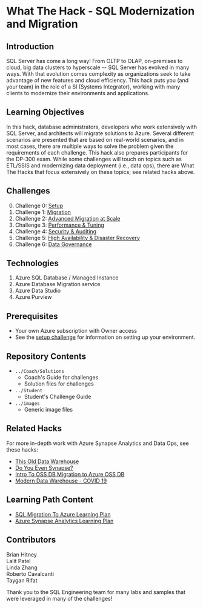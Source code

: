 # What The Hack - SQL Modernization and Migration

## Introduction
SQL Server has come a long way!  From OLTP to OLAP, on-premises to cloud, big data clusters to hyperscale -- SQL Server has evolved in many ways.  With that evolution comes complexity as organizations seek to take advantage of new features and cloud efficiency.  This hack puts you (and your team) in the role of a SI (Systems Integrator), working with many clients to modernize their environments and applications.

## Learning Objectives
In this hack, database administrators, developers who work extensively with SQL Server, and architects will migrate solutions to Azure. Several different scenarios are presented that are based on real-world scenarios, and in most cases, there are multiple ways to solve the problem given the requirements of each challenge.  This hack also prepares participants for the DP-300 exam.  While some challenges will touch on topics such as ETL/SSIS and modernizing data deployment (i.e., data ops), there are What The Hacks that focus extensively on these topics; see related hacks above.

## Challenges

0. Challenge 0: [Setup](./Student/Challenge00.md)
1. Challenge 1: [Migration](./Student/Challenge01.md)
2. Challenge 2: [Advanced Migration at Scale](./Student/Challenge02.md)
3. Challenge 3: [Performance & Tuning](./Student/Challenge03.md)
4. Challenge 4: [Security & Auditing](./Student/Challenge04.md)
5. Challenge 5: [High Availability & Disaster Recovery](./Student/Challenge05.md)
6. Challenge 6: [Data Governance](./Student/Challenge06.md)


## Technologies
1. Azure SQL Database / Managed Instance
1. Azure Database Migration service
1. Azure Data Studio
1. Azure Purview

## Prerequisites
- Your own Azure subscription with Owner access
- See the [setup challenge](./Student/Challenge00.md) for information on setting up your environment.

## Repository Contents
- `../Coach/Solutions`
  - Coach's Guide for challenges
  - Solution files for challenges
- `../Student`
  - Student's Challenge Guide
- `../images`
  - Generic image files

## Related Hacks
For more in-depth work with Azure Synapse Analytics and Data Ops, see these hacks:

* [This Old Data Warehouse](https://github.com/microsoft/WhatTheHack/tree/master/019-ThisOldDataWarehouse)
* [Do You Even Synapse?](https://github.com/microsoft/WhatTheHack/tree/master/024-DoYouEvenSynapse)
* [Intro To OSS DB Migration to Azure OSS DB](https://github.com/microsoft/WhatTheHack/tree/master/033-OSSDatabaseMigration)
* [Modern Data Warehouse - COVID 19](https://github.com/microsoft/WhatTheHack/tree/master/038-MDWCovid19)

## Learning Path Content

* [SQL Migration To Azure Learning Plan](https://microsoft.github.io/PartnerResources/azure/data-analytics-ai/sql-server-migration-to-azure)
* [Azure Synapse Analytics Learning Plan](https://microsoft.github.io/PartnerResources/azure/data-analytics-ai/modern-data-warehouse)

## Contributors

Brian Hitney\
Lalit Patel\
Linda Zhang\
Roberto Cavalcanti\
Taygan Rifat

Thank you to the SQL Engineering team for many labs and samples that were leveraged in many of the challenges!